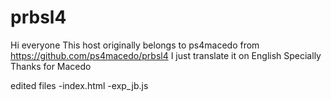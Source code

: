 # prbsl4
Hi everyone
This host originally belongs to ps4macedo from  https://github.com/ps4macedo/prbsl4
I just translate it on English
Specially Thanks for Macedo

edited files
-index.html
-exp_jb.js
